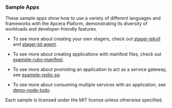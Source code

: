 ### Sample Apps

These sample apps show how to use a variety of different languages and frameworks with the Apcera Plaform, demonstrating its diversity of workloads and developer-friendly features.

- To see more about creating your own stagers, check out [stager-jekyll](https://github.com/apcera/sample-apps/tree/master/stager-jekyll) and [stager-td-agent](https://github.com/apcera/sample-apps/tree/master/stager-td-agent).

- To see more about creating applications with manifest files, check out [example-ruby-manifest](https://github.com/apcera/sample-apps/tree/master/example-ruby-manifest).

- To see more about promoting an application to act as a service gateway, see [example-redis-sg](https://github.com/apcera/sample-apps/tree/master/example-redis-sg).

- To see more about consuming multiple services with an application, see [demo-node-todo](https://github.com/apcera/sample-apps/tree/master/demo-node-todo).

Each sample is licensed under the MIT license unless otherwise specified.
